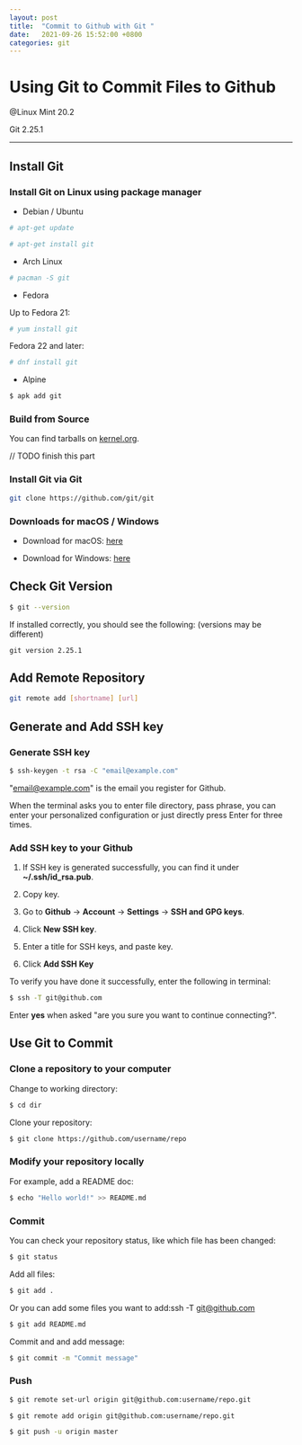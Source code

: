 ```yaml
---
layout: post
title:  "Commit to Github with Git "
date:   2021-09-26 15:52:00 +0800
categories: git
---
```




# Using Git to Commit Files to Github

@Linux Mint 20.2

Git 2.25.1



***

## Install Git

### Install Git on Linux using package manager

+ Debian / Ubuntu

``` bash
# apt-get update

# apt-get install git
```

+ Arch Linux

``` bash
# pacman -S git
```

+ Fedora

Up to Fedora 21:

``` bash
# yum install git
```

Fedora 22 and later:

``` bash
# dnf install git
```

 + Alpine

``` bash
$ apk add git
```



### Build from Source

You can find tarballs on [kernel.org](https://www.kernel.org/pub/software/scm/git/).

// TODO finish this part  



### Install Git via Git

``` bash
git clone https://github.com/git/git
```



### Downloads for macOS / Windows

+ Download for macOS: [here](https://git-scm.com/download/mac)

+ Download for Windows: [here](https://git-scm.com/download/win)

## Check Git Version

``` bash
$ git --version
```

If installed correctly, you should see the following: (versions may be different)

``` 
git version 2.25.1
```



## Add Remote Repository

``` bash
git remote add [shortname] [url]
```



## Generate and Add SSH key

### Generate SSH key

``` bash
$ ssh-keygen -t rsa -C "email@example.com"
```

"email@example.com" is the email you register for Github.

When the terminal asks you to enter file directory, pass phrase, you can enter your personalized configuration or just directly press Enter for three times.

### Add SSH key to your Github

1. If SSH key is generated successfully, you can find it under **~/.ssh/id_rsa.pub**. 

2. Copy key.

3. Go to **Github** -> **Account** -> **Settings** -> **SSH and GPG keys**.

4. Click **New SSH key**.

5. Enter a title for SSH keys, and paste key.

6. Click **Add SSH Key**



To verify you have done it successfully, enter the following in terminal:

``` bash
$ ssh -T git@github.com
```

Enter **yes** when asked "are you sure you want to continue connecting?".



## Use Git to Commit

### Clone a repository to your computer

Change to working directory:

``` bash
$ cd dir
```

Clone your repository:

```bash
$ git clone https://github.com/username/repo
```



### Modify your repository locally

For example, add a README doc:

``` bash
$ echo "Hello world!" >> README.md
```



### Commit

You can check your repository status, like which file has been changed:

``` bash
$ git status
```

Add all files:

``` bash
$ git add .
```

Or you can add some files you want to add:ssh -T git@github.com

``` bash
$ git add README.md
```

Commit and and add message:

``` bash
$ git commit -m "Commit message"
```



### Push

```bash
$ git remote set-url origin git@github.com:username/repo.git
```

``` bash
$ git remote add origin git@github.com:username/repo.git
```

 ``` bash
 $ git push -u origin master
 ```







